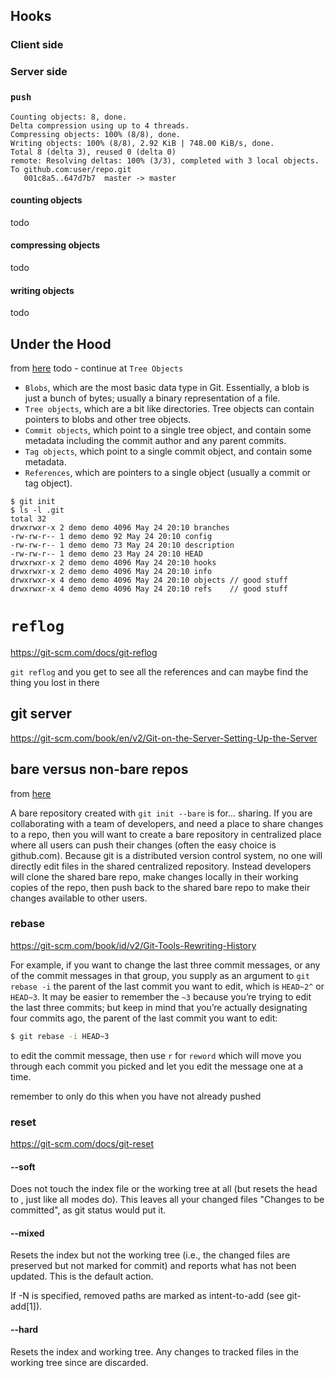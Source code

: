 ## Hooks

### Client side


### Server side



### `push`

```shell
Counting objects: 8, done.
Delta compression using up to 4 threads.
Compressing objects: 100% (8/8), done.
Writing objects: 100% (8/8), 2.92 KiB | 748.00 KiB/s, done.
Total 8 (delta 3), reused 0 (delta 0)
remote: Resolving deltas: 100% (3/3), completed with 3 local objects.
To github.com:user/repo.git
   001c8a5..647d7b7  master -> master
```

#### counting objects
todo
#### compressing objects
todo
#### writing objects
todo

## Under the Hood
from [here](https://wildlyinaccurate.com/a-hackers-guide-to-git/)
todo - continue at `Tree Objects`

* `Blobs`, which are the most basic data type in Git. Essentially, a blob is just a bunch of bytes; usually a binary representation of a file.
* `Tree objects`, which are a bit like directories. Tree objects can contain pointers to blobs and other tree objects.
* `Commit objects`, which point to a single tree object, and contain some metadata including the commit author and any parent commits.
* `Tag objects`, which point to a single commit object, and contain some metadata.
* `References`, which are pointers to a single object (usually a commit or tag object).

```shell
$ git init
$ ls -l .git
total 32
drwxrwxr-x 2 demo demo 4096 May 24 20:10 branches
-rw-rw-r-- 1 demo demo 92 May 24 20:10 config
-rw-rw-r-- 1 demo demo 73 May 24 20:10 description
-rw-rw-r-- 1 demo demo 23 May 24 20:10 HEAD
drwxrwxr-x 2 demo demo 4096 May 24 20:10 hooks
drwxrwxr-x 2 demo demo 4096 May 24 20:10 info
drwxrwxr-x 4 demo demo 4096 May 24 20:10 objects // good stuff
drwxrwxr-x 4 demo demo 4096 May 24 20:10 refs    // good stuff
```

# `reflog`

https://git-scm.com/docs/git-reflog

`git reflog` and you get to see all the references and can maybe find the thing
you lost in there

## git server
https://git-scm.com/book/en/v2/Git-on-the-Server-Setting-Up-the-Server

## bare versus non-bare repos
from [here](http://www.saintsjd.com/2011/01/what-is-a-bare-git-repository/)

A bare repository created with `git init --bare` is for… sharing. If you are
collaborating with a team of developers, and need a place to share changes to a
repo, then you will want to create a bare repository in centralized place where
all users can push their changes (often the easy choice is github.com). Because
git is a distributed version control system, no one will directly edit files in
the shared centralized repository. Instead developers will clone the shared bare
repo, make changes locally in their working copies of the repo, then push back
to the shared bare repo to make their changes available to other users.

### rebase
https://git-scm.com/book/id/v2/Git-Tools-Rewriting-History

For example, if you want to change the last three commit messages, or any of the
commit messages in that group, you supply as an argument to `git rebase -i` the
parent of the last commit you want to edit, which is `HEAD~2^` or `HEAD~3`. It may
be easier to remember the `~3` because you’re trying to edit the last three
commits; but keep in mind that you’re actually designating four commits ago, the
parent of the last commit you want to edit:

```bash
$ git rebase -i HEAD~3
```

to edit the commit message, then use `r` for `reword` which will move you
through each commit you picked and let you edit the message one at a time.

remember to only do this when you have not already pushed

### reset
https://git-scm.com/docs/git-reset

#### --soft
Does not touch the index file or the working tree at all (but resets the head to
<commit>, just like all modes do). This leaves all your changed files "Changes
to be committed", as git status would put it.

#### --mixed
Resets the index but not the working tree (i.e., the changed files are preserved
but not marked for commit) and reports what has not been updated. This is the
default action.

If -N is specified, removed paths are marked as intent-to-add (see git-add[1]).

#### --hard
Resets the index and working tree. Any changes to tracked files in the working
tree since <commit> are discarded.
